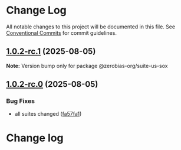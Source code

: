 # Change Log

All notable changes to this project will be documented in this file.
See [Conventional Commits](https://conventionalcommits.org) for commit guidelines.

## [1.0.2-rc.1](https://github.com/zerobias-org/suite/compare/@zerobias-org/suite-us-sox@1.0.2-rc.0...@zerobias-org/suite-us-sox@1.0.2-rc.1) (2025-08-05)

**Note:** Version bump only for package @zerobias-org/suite-us-sox





## [1.0.2-rc.0](https://github.com/zerobias-org/suite/compare/@zerobias-org/suite-us-sox@1.0.1...@zerobias-org/suite-us-sox@1.0.2-rc.0) (2025-08-05)


### Bug Fixes

* all suites changed ([fa57fa1](https://github.com/zerobias-org/suite/commit/fa57fa1af7628003297df46b2d7740fe95bd2666))





# Change log
